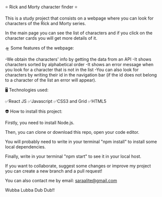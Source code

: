 ⭐ Rick and Morty character finder ⭐

This is a study project that consists on a webpage where you can look for characters of the Rick and Morty series. 

In the main page you can see the list of characters and if you click on the character cards you will get more details of it.



🛸 Some features of the webpage:


-We obtain the characters' info by getting the data from an API
-It shows characters sorted by alphabetical order
-It shows an error message when you look for a character that is not in the list
-You can also look for characters by writing their id in the navigation bar (if the id does not belong to a character of the list an error will appear).



🖥 Technologies used:


✅React JS
✅Javascript
✅CSS3 and Grid
✅HTML5




👽 How to install this project:


Firstly, you need to install Node.js.

Then, you can clone or download this repo, open your code editor.

You will probably need to write in your terminal "npm install" to install some local dependencies.

Finally, write in your terminal "npm start" to see it in your local host.

If you want to collaborate, suggest some changes or improve my project you can create a new branch and a pull request!

You can also contact me by email: saraalite@gmail.com



Wubba Lubba Dub Dub!! 
